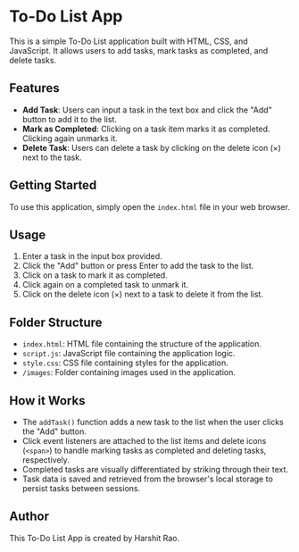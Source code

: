 # To-Do List App

This is a simple To-Do List application built with HTML, CSS, and JavaScript. It allows users to add tasks, mark tasks as completed, and delete tasks.

## Features

- **Add Task**: Users can input a task in the text box and click the "Add" button to add it to the list.
- **Mark as Completed**: Clicking on a task item marks it as completed. Clicking again unmarks it.
- **Delete Task**: Users can delete a task by clicking on the delete icon (×) next to the task.

## Getting Started

To use this application, simply open the `index.html` file in your web browser.

## Usage

1. Enter a task in the input box provided.
2. Click the "Add" button or press Enter to add the task to the list.
3. Click on a task to mark it as completed.
4. Click again on a completed task to unmark it.
5. Click on the delete icon (×) next to a task to delete it from the list.

## Folder Structure

- `index.html`: HTML file containing the structure of the application.
- `script.js`: JavaScript file containing the application logic.
- `style.css`: CSS file containing styles for the application.
- `/images`: Folder containing images used in the application.

## How it Works

- The `addTask()` function adds a new task to the list when the user clicks the "Add" button.
- Click event listeners are attached to the list items and delete icons (`<span>`) to handle marking tasks as completed and deleting tasks, respectively.
- Completed tasks are visually differentiated by striking through their text.
- Task data is saved and retrieved from the browser's local storage to persist tasks between sessions.

## Author

This To-Do List App is created by Harshit Rao.
